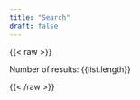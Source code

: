 ```yaml
---
title: "Search"
draft: false
---
```

{{< raw >}}
<div id="app">
  <mysearchbtn :search.sync="search"></mysearchbtn>
  <p>Number of results: {{list.length}}</p>
  <mylist :list="list"></mylist>
</div>

<script src="https://cdnjs.cloudflare.com/ajax/libs/vue/2.6.11/vue.min.js"></script>
<script src="https://cdnjs.cloudflare.com/ajax/libs/axios/0.19.2/axios.min.js"></script>
<script src="/js/lunr.js"></script>
<script src="/js/lunr.stemmer.support.js"></script>
<script src="/js/tinyseg.js"></script>
<script src="/js/lunr.ja.js"></script>
<script src="/js/search.js"></script>

{{< /raw >}}
